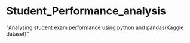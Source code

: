 # Student_Performance_analysis
"Analysing student exam performance using python and pandas(Kaggle dataset)"
